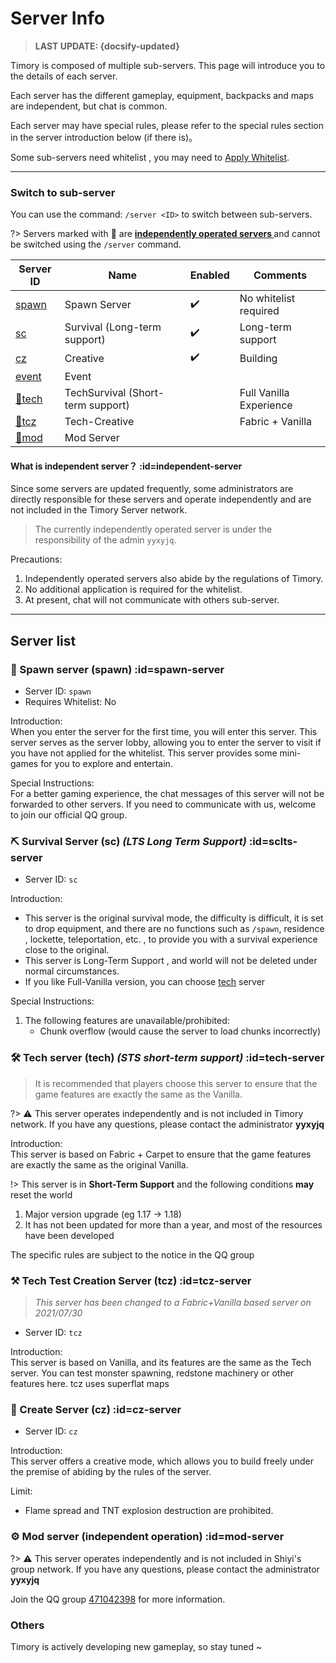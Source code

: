# Server Info

> **LAST UPDATE: {docsify-updated}**

Timory is composed of multiple sub-servers. This page will introduce you to the details of each server.

Each server has the different gameplay, equipment, backpacks and maps are independent, but chat is common.

Each server may have special rules, please refer to the special rules section in the server introduction below (if there is)。

Some sub-servers need whitelist , you may need to [Apply Whitelist](/en-US/join/whitelist.md).

-----

### Switch to sub-server

You can use the command: ``/server <ID>`` to switch between sub-servers.

?> Servers marked with 💠 are <span class="nw-explain" title="例如，服务器为 1.16.4 版本，则你只能使用 1.16.4 客户端"> **[independently operated servers ](#independent-server)** </span>  and cannot be switched using the ``/server`` command.

Server ID | Name | Enabled | Comments
---|---|---|---
[spawn](#spawn-server) | Spawn Server | :heavy_check_mark: | No whitelist required
[sc](#sclts-server) | Survival (Long-term support)  | :heavy_check_mark: | Long-term support
[cz](#cz-server) | Creative  | :heavy_check_mark: | Building
[event](#event-server) | Event  |  | 
[💠tech](#tech-server) | TechSurvival (Short-term support) |   | Full Vanilla Experience
[💠tcz](#tcz-server) | Tech-Creative |   | Fabric + Vanilla
[💠mod](#mod-server) | Mod Server |   | 

#### What is independent server？  :id=independent-server

Since some servers are updated frequently, some administrators are directly responsible for these servers and operate independently and are not included in the Timory Server network.

> The currently independently operated server is under the responsibility of the admin ``yyxyjq``.

Precautions: 
1. Independently operated servers also abide by the regulations of Timory.
2. No additional application is required for the whitelist.
3. At present, chat will not communicate with others sub-server.

-----


## Server list 

### 🔰 Spawn server (spawn) :id=spawn-server

- Server ID: ``spawn``
- Requires Whitelist: No

Introduction:  
When you enter the server for the first time, you will enter this server. This server serves as the server lobby, allowing you to enter the server to visit if you have not applied for the whitelist. This server provides some mini-games for you to explore and entertain.

Special Instructions:    
For a better gaming experience, the chat messages of this server will not be forwarded to other servers. If you need to communicate with us, welcome to join our official QQ group.


### ⛏  Survival Server (sc) *(LTS Long Term Support)* :id=sclts-server

- Server ID: ``sc``

Introduction:  
- This server is the original survival mode, the difficulty is difficult, it is set to drop equipment, and there are no functions such as ``/spawn``, residence , lockette, teleportation, etc. , to provide you with a survival experience close to the original.
- This server is  Long-Term Support , and world will not be deleted under normal circumstances.
- If you like Full-Vanilla version, you can choose [tech](#tech-server) server

Special Instructions:  
1. The following features are unavailable/prohibited:  
     - Chunk overflow (would cause the server to load chunks incorrectly)

### 🛠 Tech server (tech) *(STS short-term support)* :id=tech-server

> It is recommended that players choose this server to ensure that the game features are exactly the same as the Vanilla.

?> ⚠ This server operates independently and is not included in Timory network. If you have any questions, please contact the administrator **yyxyjq**

Introduction:  
This server is based on Fabric + Carpet to ensure that the game features are exactly the same as the original Vanilla.

!> This server is in **Short-Term Support** and the following conditions **may** reset the world

1. Major version upgrade (eg 1.17 -> 1.18)
2. It has not been updated for more than a year, and most of the resources have been developed

The specific rules are subject to the notice in the QQ group

### ⚒ Tech Test Creation Server (tcz) :id=tcz-server

> *This server has been changed to a Fabric+Vanilla based server on 2021/07/30*

- Server ID: ``tcz``

Introduction:  
This server is based on Vanilla, and its features are the same as the Tech server. You can test monster spawning, redstone machinery or other features here.
tcz uses superflat maps


### 🧱 Create Server (cz) :id=cz-server

- Server ID: ``cz``

Introduction:  
This server offers a creative mode, which allows you to build freely under the premise of abiding by the rules of the server.

Limit:   
- Flame spread and TNT explosion destruction are prohibited.


### ⚙ Mod server (independent operation) :id=mod-server

?> ⚠ This server operates independently and is not included in Shiyi's group network. If you have any questions, please contact the administrator **yyxyjq**

Join the QQ group [471042398](https://jq.qq.com/?_wv=1027&k=5Eghuls) for more information.

### Others

Timory is actively developing new gameplay, so stay tuned ~
